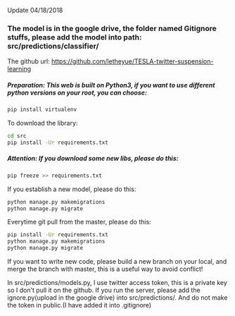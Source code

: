 Update 04/18/2018

### The model is in the google drive, the folder named Gitignore stuffs, please add the model into path: src/predictions/classifier/

The github url: https://github.com/letheyue/TESLA-twitter-suspension-learning

##### Preparation: This web is built on Python3, if you want to use different python versions on your root, you can choose: 
```Bash
pip install virtualenv
```

To download the library: 
```Bash
cd src 
pip install -Ur requirements.txt
```

##### Attention: If you download some new libs, please do this: 
```Bash
pip freeze >> requirements.txt
```

If you establish a new model, please do this: 
```Bash
python manage.py makemigrations 
python manage.py migrate
```

Everytime git pull from the master, please do this: 
```Bash
pip install -Ur requirements.txt 
python manage.py makemigrations 
python manage.py migrate
```

If you want to write new code, please build a new branch on your local, and merge the branch with master, this is a useful way to avoid conflict!

In src/predictions/models.py, I use twitter access token, this is a private key so I don't pull it on the github. If you run the server, please add the ignore.py(upload in the google drive) into src/predictions/. And do not make the token in public.(I have added it into .gitignore)